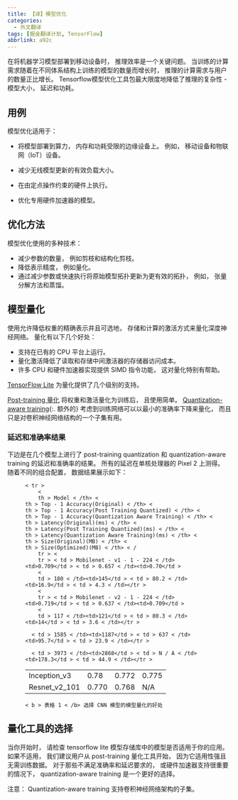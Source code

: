 ```yaml
---
title: 【译】模型优化
categories:
  - 外文翻译
tags: [掘金翻译计划, TensorFlow]
abbrlink: a92c
---
```


在将机器学习模型部署到移动设备时， 推理效率是一个关键问题。 当训练的计算需求随着在不同体系结构上训练的模型的数量而增长时， 推理的计算需求与用户的数量正比增长。 Tensorflow模型优化工具包最大限度地降低了推理的复杂性 - 模型大小， 延迟和功耗。 

## 用例

模型优化适用于：

* 将模型部署到算力， 内存和功耗受限的边缘设备上。 例如， 移动设备和物联网（IoT）设备。 

* 减少无线模型更新的有效负载大小。

* 在由定点操作约束的硬件上执行。

* 优化专用硬件加速器的模型。

<!--more-->

## 优化方法

模型优化使用的多种技术：

* 减少参数的数量， 例如剪枝和结构化剪枝。
* 降低表示精度， 例如量化。
* 通过减少参数或快速执行将原始模型拓扑更新为更有效的拓扑， 例如， 张量分解方法和蒸馏。 

## 模型量化

使用允许降低权重的精确表示并且可选地， 存储和计算的激活方式来量化深度神经网络。 量化有以下几个好处： 

* 支持在已有的 CPU 平台上运行。 
* 量化激活降低了读取和存储中间激活器的存储器访问成本。 
* 许多 CPU 和硬件加速器实现提供 SIMD 指令功能， 这对量化特别有帮助。 

[TensorFlow Lite](../lite)  为量化提供了几个级别的支持。 

[Post-training 量化](post_training_quantization.md) 将权重和激活量化为训练后， 且使用简单。 [Quantization-aware training](https://github.com/tensorflow/tensorflow/blob/master/tensorflow/contrib/quantize/README.md){:. 额外的} 考虑到训练网络可以以最小的准确率下降来量化， 而且只是对卷积神经网络结构的一个子集有用。 

### **延迟和准确率结果**

下边是在几个模型上进行了 post-training quantization 和 quantization-aware training 的延迟和准确率的结果。 所有的延迟在单核处理器的 Pixel 2 上测得。 随着不同的组合配置， 数据结果展示如下： 

<figure>
  <table>

    < tr >
        <
        th > Model < /th> <
    th > Top - 1 Accuracy(Original) < /th> <
    th > Top - 1 Accuracy(Post Training Quantized) < /th> <
    th > Top - 1 Accuracy(Quantization Aware Training) < /th> <
    th > Latency(Original)(ms) < /th> <
    th > Latency(Post Training Quantized)(ms) < /th> <
    th > Latency(Quantization Aware Training)(ms) < /th> <
    th > Size(Original)(MB) < /th> <
    th > Size(Optimized)(MB) < /th> < /
        tr > <
        tr > < td > Mobilenet - v1 - 1 - 224 < /td><td>0.709</td > < td > 0.657 < /td><td>0.70</td >
        <
        td > 180 < /td><td>145</td > < td > 80.2 < /td><td>16.9</td > < td > 4.3 < /td></tr >
        <
        tr > < td > Mobilenet - v2 - 1 - 224 < /td><td>0.719</td > < td > 0.637 < /td><td>0.709</td >
        <
        td > 117 < /td><td>121</td > < td > 80.3 < /td><td>14</td > < td > 3.6 < /td></tr >

   <tr><td>Inception_v3</td><td>0.78</td><td>0.772</td><td>0.775</td>

      < td > 1585 < /td><td>1187</td > < td > 637 < /td><td>95.7</td > < td > 23.9 < /td></tr >

   <tr><td>Resnet_v2_101</td><td>0.770</td><td>0.768</td><td>N/A</td>

      < td > 3973 < /td><td>2868</td > < td > N / A < /td><td>178.3</td > < td > 44.9 < /td></tr >

 </table>
  <figcaption>

    < b > 表格 1 < /b> 选择 CNN 模型的模型量化的好处

  </figcaption>
</figure>

## 量化工具的选择

当你开始时， 请检查 tensorflow lite 模型存储库中的模型是否适用于你的应用。 如果不适用， 我们建议用户从 post-training 量化工具开始， 因为它适用性强且无需训练数据。 对于那些不满足准确率和延迟要求的， 或硬件加速器支持很重要的情况下， quantization-aware training 是一个更好的选择。 

注意： Quantization-aware training 支持卷积神经网络架构的子集。 